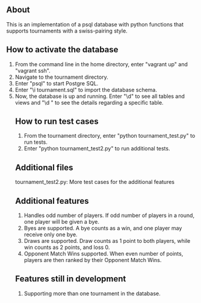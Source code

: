 ## About
This is an implementation of a psql database with python functions that supports tournaments with a swiss-pairing style.

## How to activate the database
1. From the command line in the home directory, enter "vagrant up" and "vagrant ssh".
2. Navigate to the tournament directory.
3. Enter "psql" to start Postgre SQL.
4. Enter "\i tournament.sql" to import the database schema.
5. Now, the database is up and running. Enter "\d" to see all tables and views and "\d <table name>" to see the details regarding a specific table.

## How to run test cases
1. From the tournament directory, enter "python tournament_test.py" to run tests.
2. Enter "python tournament_test2.py" to run additional tests.

## Additional files
tournament_test2.py: More test cases for the additional features

## Additional features
1. Handles odd number of players. If odd number of players in a round, one player will be given a bye.
2. Byes are supported. A bye counts as a win, and one player may receive only one bye.
3. Draws are supported. Draw counts as 1 point to both players, while win counts as 2 points, and loss 0.
4. Opponent Match Wins supported. When even number of points, players are then ranked by their Opponent Match Wins.

## Features still in development
1. Supporting more than one tournament in the database.
